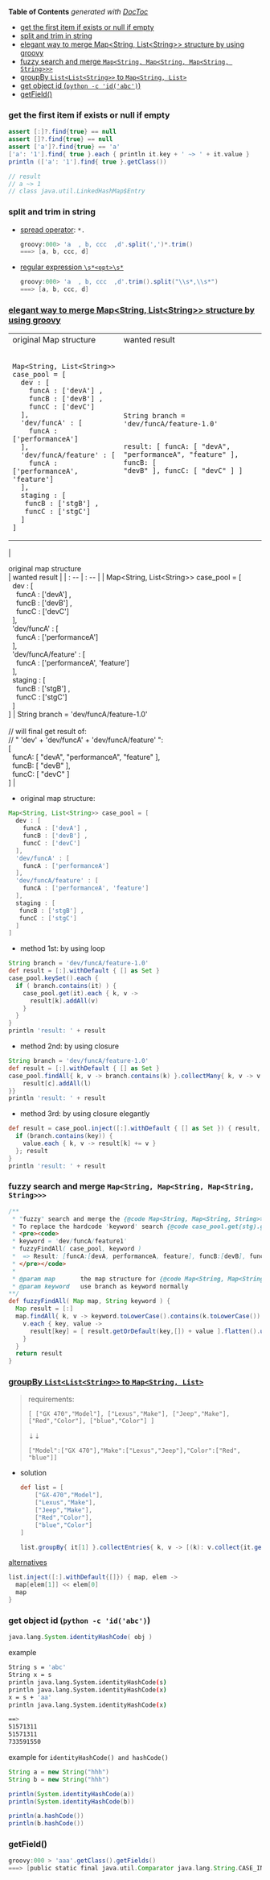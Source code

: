 <!-- START doctoc generated TOC please keep comment here to allow auto update -->
<!-- DON'T EDIT THIS SECTION, INSTEAD RE-RUN doctoc TO UPDATE -->
**Table of Contents**  *generated with [DocToc](https://github.com/thlorenz/doctoc)*

- [get the first item if exists or null if empty](#get-the-first-item-if-exists-or-null-if-empty)
- [split and trim in string](#split-and-trim-in-string)
- [elegant way to merge Map&#60;String, List&#60;String&#62;&#62; structure by using groovy](#elegant-way-to-merge-map60string-list60string6262-structure-by-using-groovy)
- [fuzzy search and merge `Map<String, Map<String, Map<String, String>>>`](#fuzzy-search-and-merge-mapstring-mapstring-mapstring-string)
- [groupBy `List<List<String>>` to `Map<String, List>`](#groupby-listliststring-to-mapstring-list)
- [get object id (`python -c 'id('abc')`)](#get-object-id-python--c-idabc)
- [getField()](#getfield)

<!-- END doctoc generated TOC please keep comment here to allow auto update -->


### get the first item if exists or null if empty
```groovy
assert [:]?.find{true} == null
assert []?.find{true} == null
assert ['a']?.find{true} == 'a'
['a': '1'].find{ true }.each { println it.key + ' ~> ' + it.value }
println (['a': '1'].find{ true }.getClass())

// result
// a ~> 1
// class java.util.LinkedHashMap$Entry
```

### split and trim in string
- [spread operator](https://groovy-lang.org/operators.html#_spread_operator): `*.`
  ```groovy
  groovy:000> 'a  , b, ccc  ,d'.split(',')*.trim()
  ===> [a, b, ccc, d]
  ```

- [regular expression `\s*<opt>\s*`](https://stackoverflow.com/a/41953571/2940319)
  ```groovy
  groovy:000> 'a  , b, ccc  ,d'.trim().split("\\s*,\\s*")
  ===> [a, b, ccc, d]
  ```




### [elegant way to merge Map&#60;String, List&#60;String&#62;&#62; structure by using groovy](https://stackoverflow.com/q/62466451/2940319)

<table>
<tr> <td> original Map structure </td> <td> wanted result</td> </tr>
<tr> <td>
<pre lang="groovy"><code lang="groovy">
Map&#60;String, List&#60;String&#62;&#62; case_pool = [
  dev : [
    funcA : ['devA'] ,
    funcB : ['devB'] ,
    funcC : ['devC']
  ],
  'dev/funcA' : [
    funcA : ['performanceA']
  ],
  'dev/funcA/feature' : [
    funcA : ['performanceA', 'feature']
  ],
  staging : [
   funcB : ['stgB'] ,
   funcC : ['stgC']
  ]
]
</code></pre>
</td> <td>
<pre lang="groovy"><code>
String branch = 'dev/funcA/feature-1.0'

result:
[
  funcA: [ "devA", "performanceA", "feature" ],
  funcB: [ "devB" ],
  funcC: [ "devC" ]
]
</code></pre>
</td>
</tr>
</table>


|  <div style="width:50%"> original map structure</div>                                                                                                                                                                                                                                                                                                                                                                                                                                                                                                                                                           | wanted result                                                                                                                                                                                  |
| : --                                                                                                                                                                                                                                                                                                                                                                                                                                                                                                                                                                                                            | : --                                                                                                                                                                                           |
| Map&#60;String, List&#60;String&#62;&#62; case_pool = [<br> &nbsp;&nbsp;dev : [<br> &nbsp;&nbsp;&nbsp;&nbsp;funcA : ['devA'] ,<br> &nbsp;&nbsp;&nbsp;&nbsp;funcB : ['devB'] ,<br> &nbsp;&nbsp;&nbsp;&nbsp;funcC : ['devC']<br> &nbsp;&nbsp;],<br> &nbsp;&nbsp;'dev/funcA' : [<br> &nbsp;&nbsp;&nbsp;&nbsp;funcA : ['performanceA']<br> &nbsp;&nbsp;],<br> &nbsp;&nbsp;'dev/funcA/feature' : [<br> &nbsp;&nbsp;&nbsp;&nbsp;funcA : ['performanceA', 'feature']<br> &nbsp;&nbsp;],<br> &nbsp;&nbsp;staging : [<br> &nbsp;&nbsp;&nbsp;&nbsp;funcB : ['stgB'] ,<br> &nbsp;&nbsp;&nbsp;&nbsp;funcC : ['stgC']<br> &nbsp;&nbsp;]<br> ] | String branch = 'dev/funcA/feature-1.0'<br> <br> // will final get result of: <br> // " 'dev' + 'dev/funcA' + 'dev/funcA/feature' ":<br> [<br> &nbsp;&nbsp;funcA: [ "devA", "performanceA", "feature" ],<br> &nbsp;&nbsp;funcB: [ "devB" ],<br> &nbsp;&nbsp;funcC: [ "devC" ]<br> ] |



- original map structure:

```groovy
Map<String, List<String>> case_pool = [
  dev : [
    funcA : ['devA'] ,
    funcB : ['devB'] ,
    funcC : ['devC']
  ],
  'dev/funcA' : [
    funcA : ['performanceA']
  ],
  'dev/funcA/feature' : [
    funcA : ['performanceA', 'feature']
  ],
  staging : [
   funcB : ['stgB'] ,
   funcC : ['stgC']
  ]
]
```

- method 1st: by using loop

```groovy
String branch = 'dev/funcA/feature-1.0'
def result = [:].withDefault { [] as Set }
case_pool.keySet().each {
  if ( branch.contains(it) ) {
    case_pool.get(it).each { k, v ->
      result[k].addAll(v)
    }
  }
}
println 'result: ' + result
```

- method 2nd: by using closure

```groovy
String branch = 'dev/funcA/feature-1.0'
def result = [:].withDefault { [] as Set }
case_pool.findAll{ k, v -> branch.contains(k) }.collectMany{ k, v -> v.collect{ c, l ->
    result[c].addAll(l)
}}
println 'result: ' + result
```

- method 3rd: by using closure elegantly

```groovy
def result = case_pool.inject([:].withDefault { [] as Set }) { result, key, value ->
  if (branch.contains(key)) {
    value.each { k, v -> result[k] += v }
  }; result
}
println 'result: ' + result
```


### fuzzy search and merge `Map<String, Map<String, Map<String, String>>>`
```groovy
/**
 * "fuzzy" search and merge the {@code Map<String, Map<String, String>>} according to keywords.
 * To replace the hardcode 'keyword' search {@code case_pool.get(stg).get(keyword).values()}. example:
 * <pre><code>
 * keyword = 'dev/funcA/feature1'
 * fuzzyFindAll( case_pool, keyword )
 *  => Result: [funcA:[devA, performanceA, feature], funcB:[devB], funcC:[devC]]
 * </pre></code>
 *
 * @param map       the map structure for {@code Map<String, Map<String, String>>}
 * @param keyword   use branch as keyword normally
**/
def fuzzyFindAll( Map map, String keyword ) {
  Map result = [:]
  map.findAll{ k, v -> keyword.toLowerCase().contains(k.toLowerCase()) }.collect { k, v ->
    v.each { key, value ->
      result[key] = [ result.getOrDefault(key,[]) + value ].flatten().unique()
    }
  }
  return result
}
```

### [groupBy `List<List<String>>` to `Map<String, List>`](https://stackoverflow.com/questions/40981393/group-by-in-groovy)
> requirements:
>
> `[ ["GX 470","Model"], ["Lexus","Make"], ["Jeep","Make"], ["Red","Color"], ["blue","Color"] ]`
>
>   ⇣⇣
>
> `["Model":["GX 470"],"Make":["Lexus","Jeep"],"Color":["Red", "blue"]]`

- solution
  ```groovy
  def list = [
      ["GX-470","Model"],
      ["Lexus","Make"],
      ["Jeep","Make"],
      ["Red","Color"],
      ["blue","Color"]
  ]

  list.groupBy{ it[1] }.collectEntries{ k, v -> [(k): v.collect{it.get(0)}] }
  ```

[alternatives](https://stackoverflow.com/a/40982023/2940319)
  ```groovy
  list.inject([:].withDefault{[]}) { map, elem ->
    map[elem[1]] << elem[0]
    map
  }
  ```

### get object id (`python -c 'id('abc')`)
```groovy
java.lang.System.identityHashCode( obj )
```
example
  ```bash
  String s = 'abc'
  String x = s
  println java.lang.System.identityHashCode(s)
  println java.lang.System.identityHashCode(x)
  x = s + 'aa'
  println java.lang.System.identityHashCode(x)

  ==>
  51571311
  51571311
  733591550
  ```

example for `identityHashCode() and hashCode()`
  ```groovy
  String a = new String("hhh")
  String b = new String("hhh")

  println(System.identityHashCode(a))
  println(System.identityHashCode(b))

  println(a.hashCode())
  println(b.hashCode())
  ```

### getField()
```groovy
groovy:000 > 'aaa'.getClass().getFields()
===> [public static final java.util.Comparator java.lang.String.CASE_INSENSITIVE_ORDER]
```
